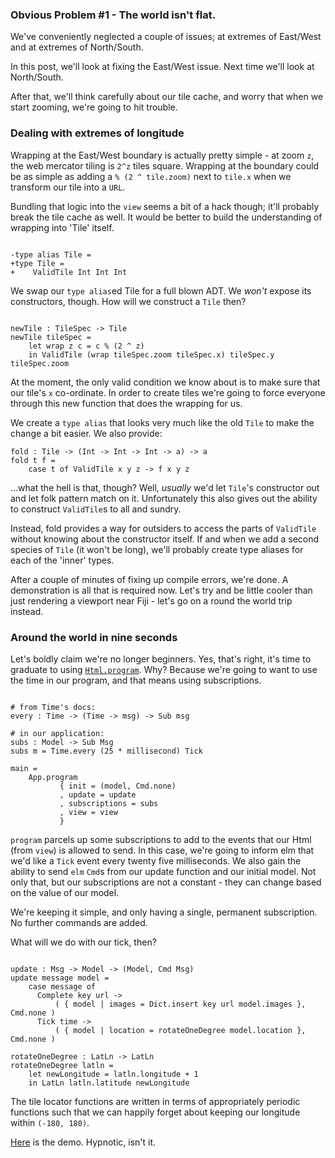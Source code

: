 ### Obvious Problem #1 - The world isn't flat.

We've conveniently neglected a couple of issues; at extremes of
East/West and at extremes of North/South.

In this post, we'll look at fixing the East/West issue. Next time
we'll look at North/South.

After that, we'll think carefully about our tile cache, and worry that
when we start zooming, we're going to hit trouble.

### Dealing with extremes of longitude

Wrapping at the East/West boundary is actually pretty simple - at zoom
`z`, the web mercator tiling is `2^z` tiles square. Wrapping at the
boundary could be as simple as adding a `% (2 ^ tile.zoom)` next to
`tile.x` when we transform our tile into a `URL`.

Bundling that logic into the `view` seems a bit of a hack though;
it'll probably break the tile cache as well. It would be better to
build the understanding of wrapping into 'Tile' itself.

~~~~ {.haskell}

-type alias Tile =
+type Tile =
+    ValidTile Int Int Int

~~~~

We swap our `type alias`ed Tile for a full blown ADT. We _won't_
expose its constructors, though. How will we construct a `Tile` then?

~~~~ {.haskell}

newTile : TileSpec -> Tile
newTile tileSpec =
    let wrap z c = c % (2 ^ z)
    in ValidTile (wrap tileSpec.zoom tileSpec.x) tileSpec.y tileSpec.zoom

~~~~

At the moment, the only valid condition we know about is to make sure
that our tile's `x` co-ordinate. In order to create tiles we're going
to force everyone through this new function that does the wrapping for
us.

We create a `type alias` that looks very much like the old `Tile` to
make the change a bit easier. We also provide:

~~~~ {.haskell}
fold : Tile -> (Int -> Int -> Int -> a) -> a
fold t f =
    case t of ValidTile x y z -> f x y z
~~~~

...what the hell is that, though? Well, _usually_ we'd let `Tile`'s
constructor out and let folk pattern match on it. Unfortunately this
also gives out the ability to construct `ValidTile`s to all and
sundry.

Instead, fold provides a way for outsiders to access the parts of
`ValidTile` without knowing about the constructor itself. If and when
we add a second species of `Tile` (it won't be long), we'll probably
create type aliases for each of the 'inner' types.

After a couple of minutes of fixing up compile errors, we're done. A
demonstration is all that is required now. Let's try and be little
cooler than just rendering a viewport near Fiji - let's go on a round
the world trip instead.

### Around the world in nine seconds

Let's boldly claim we're no longer beginners. Yes, that's right, it's
time to graduate to using
[`Html.program`](http://package.elm-lang.org/packages/elm-lang/html/2.0.0/Html#program). Why?
Because we're going to want to use the time in our program, and that
means using subscriptions.

~~~~ {.haskell}

# from Time's docs:
every : Time -> (Time -> msg) -> Sub msg

# in our application:
subs : Model -> Sub Msg
subs m = Time.every (25 * millisecond) Tick

main =
    App.program 
           { init = (model, Cmd.none)
           , update = update
           , subscriptions = subs
           , view = view
           }

~~~~

`program` parcels up some subscriptions to add to the events that our
Html (from `view`) is allowed to send. In this case, we're going to
inform elm that we'd like a `Tick` event every twenty five
milliseconds. We also gain the ability to send `elm` `Cmd`s from our
update function and our initial model. Not only that, but our
subscriptions are not a constant - they can change based on the value
of our model.

We're keeping it simple, and only having a single, permanent
subscription. No further commands are added.

What will we do with our tick, then?

~~~~ {.haskell}

update : Msg -> Model -> (Model, Cmd Msg)
update message model = 
    case message of
      Complete key url ->
          ( { model | images = Dict.insert key url model.images }, Cmd.none )
      Tick time ->
          ( { model | location = rotateOneDegree model.location }, Cmd.none )

rotateOneDegree : LatLn -> LatLn
rotateOneDegree latln = 
    let newLongitude = latln.longitude + 1
    in LatLn latln.latitude newLongitude 

~~~~

The tile locator functions are written in terms of appropriately
periodic functions such that we can happily forget about keeping our
longitude within `(-180, 180)`.

[Here](demo-7.1.html) is the demo. Hypnotic, isn't it.
